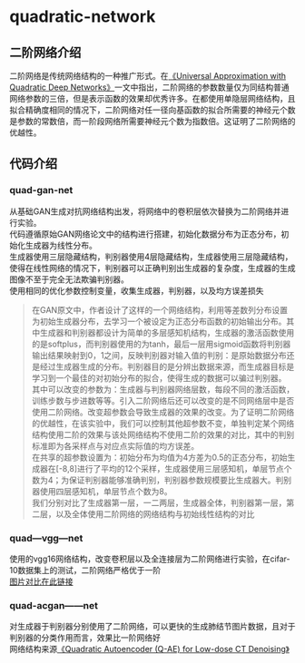 # quadratic-network
## 二阶网络介绍
二阶网络是传统网络结构的一种推广形式。在[《Universal Approximation with Quadratic Deep Networks》](https://arxiv.org/abs/1808.00098)一文中指出，二阶网络的参数数量仅为同结构普通网络参数的三倍，但是表示函数的效果却优秀许多。在都使用单隐层网络结构，且拟合精确度相同的情况下，二阶网络对任一径向基函数的拟合所需要的神经元个数是参数的常数倍，而一阶段网络所需要神经元个数为指数倍。这证明了二阶网络的优越性。
## 代码介绍
### quad-gan-net
从基础GAN生成对抗网络结构出发，将网络中的卷积层依次替换为二阶网络并进行实验。\
代码遵循原始GAN网络论文中的结构进行搭建，初始化数据分布为正态分布，初始化生成器为线性分布。\
生成器使用三层隐藏结构，判别器使用4层隐藏结构，生成器使用三层隐藏结构，使得在线性网络的情况下，判别器可以正确判别出生成器的复杂度，生成器的生成图像不至于完全无法欺骗判别器。\
使用相同的优化参数控制变量，收集生成器，判别器，以及均方误差损失
>在GAN原文中，作者设计了这样的一个网络结构，利用等差数列分布设置为初始生成器分布，去学习一个被设定为正态分布函数的初始输出分布。其中生成器和判别器都设计为简单的多层感知机结构，生成器的激活函数使用的是softplus，而判别器使用的为tanh，最后一层用sigmoid函数将判别器输出结果映射到0，1之间，反映判别器对输入值的判别：是原始数据分布还是经过生成器生成的分布。判别器目的是分辨出数据来源，而生成器目标是学习到一个最佳的对初始分布的拟合，使得生成的数据可以骗过判别器。\
其中可以改变的参数为：生成器与判别器网络层数，每段不同的激活函数，训练步数与步进数等等。引入二阶网络后还可以改变的是不同网络层中是否使用二阶网络。改变超参数会导致生成器的效果的改变。为了证明二阶网络的优越性，在该实验中，我们可以控制其他超参数不变，单独判定某个网络结构使用二阶的效果与该处网络结构不使用二阶的效果的对比，其中的判别标准即为各采样点与对应点实际值的均方误差。\
在共享的超参数设置为：初始分布为均值为4方差为0.5的正态分布，初始生成器在[-8,8]进行了平均的12个采样，生成器使用三层感知机，单层节点个数为4；为保证判别器能够准确判别，判别器参数规模要比生成器大。判别器使用四层感知机，单层节点个数为8。\
我们分别对比了生成器第一层，一二两层，生成器全体，判别器第一层，第二层，以及全体使用二阶网络的网络结构与初始线性结构的对比
### quad—vgg—net
使用的vgg16网络结构，改变卷积层以及全连接层为二阶网络进行实验，在cifar-10数据集上的测试，二阶网络严格优于一阶\
[图片对比在此链接](https://blog.csdn.net/david19960516/article/details/111151623)
### quad-acgan——net
对生成器于判别器分别使用了二阶网络，可以更快的生成肺结节图片数据，且对于判别器的分类作用而言，效果比一阶网络好\
网络结构来源[《Quadratic Autoencoder (Q-AE) for Low-dose CT Denoising》](https://arxiv.org/abs/1901.05593)

